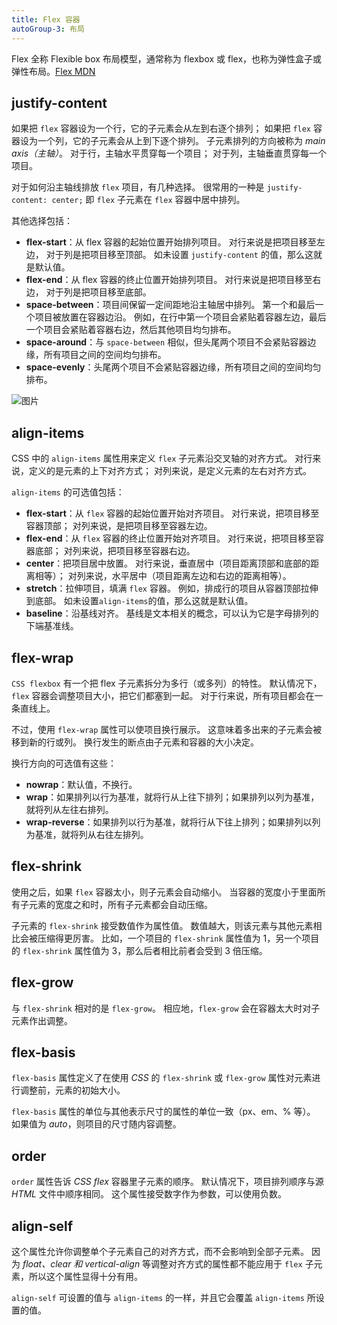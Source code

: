 ```yaml
---
title: Flex 容器
autoGroup-3: 布局
---
```


Flex 全称 Flexible box 布局模型，通常称为 flexbox 或 flex，也称为弹性盒子或弹性布局。[Flex MDN](https://developer.mozilla.org/en-US/docs/Web/CSS/CSS_Flexible_Box_Layout/Basic_Concepts_of_Flexbox)

## justify-content

如果把 `flex` 容器设为一个行，它的子元素会从左到右逐个排列； 如果把 `flex` 容器设为一个列，它的子元素会从上到下逐个排列。 子元素排列的方向被称为 _main axis（主轴）_。 对于行，主轴水平贯穿每一个项目； 对于列，主轴垂直贯穿每一个项目。

对于如何沿主轴线排放 `flex` 项目，有几种选择。 很常用的一种是 `justify-content: center;` 即 `flex` 子元素在 `flex` 容器中居中排列。

其他选择包括：

- **flex-start**：从 flex 容器的起始位置开始排列项目。 对行来说是把项目移至左边， 对于列是把项目移至顶部。 如未设置 `justify-content` 的值，那么这就是默认值。
- **flex-end**：从 flex 容器的终止位置开始排列项目。 对行来说是把项目移至右边， 对于列是把项目移至底部。
- **space-between**：项目间保留一定间距地沿主轴居中排列。 第一个和最后一个项目被放置在容器边沿。 例如，在行中第一个项目会紧贴着容器左边，最后一个项目会紧贴着容器右边，然后其他项目均匀排布。
- **space-around**：与 `space-between` 相似，但头尾两个项目不会紧贴容器边缘，所有项目之间的空间均匀排布。
- **space-evenly**：头尾两个项目不会紧贴容器边缘，所有项目之间的空间均匀排布。

![图片](https://www.w3.org/TR/css-flexbox-1/images/flex-direction-terms.svg)

## align-items

CSS 中的 `align-items` 属性用来定义 `flex` 子元素沿交叉轴的对齐方式。 对行来说，定义的是元素的上下对齐方式； 对列来说，是定义元素的左右对齐方式。

`align-items` 的可选值包括：

- **flex-start**：从 `flex` 容器的起始位置开始对齐项目。 对行来说，把项目移至容器顶部； 对列来说，是把项目移至容器左边。
- **flex-end**：从 `flex` 容器的终止位置开始对齐项目。 对行来说，把项目移至容器底部； 对列来说，把项目移至容器右边。
- **center**：把项目居中放置。 对行来说，垂直居中（项目距离顶部和底部的距离相等）； 对列来说，水平居中（项目距离左边和右边的距离相等）。
- **stretch**：拉伸项目，填满 `flex` 容器。 例如，排成行的项目从容器顶部拉伸到底部。 如未设置`align-items`的值，那么这就是默认值。
- **baseline**：沿基线对齐。 基线是文本相关的概念，可以认为它是字母排列的下端基准线。

## flex-wrap

`CSS flexbox` 有一个把 flex 子元素拆分为多行（或多列）的特性。 默认情况下，`flex` 容器会调整项目大小，把它们都塞到一起。 对于行来说，所有项目都会在一条直线上。

不过，使用 `flex-wrap` 属性可以使项目换行展示。 这意味着多出来的子元素会被移到新的行或列。 换行发生的断点由子元素和容器的大小决定。

换行方向的可选值有这些：

- **nowrap**：默认值，不换行。
- **wrap**：如果排列以行为基准，就将行从上往下排列；如果排列以列为基准，就将列从左往右排列。
- **wrap-reverse**：如果排列以行为基准，就将行从下往上排列；如果排列以列为基准，就将列从右往左排列。

## flex-shrink

使用之后，如果 `flex` 容器太小，则子元素会自动缩小。 当容器的宽度小于里面所有子元素的宽度之和时，所有子元素都会自动压缩。

子元素的 `flex-shrink` 接受数值作为属性值。 数值越大，则该元素与其他元素相比会被压缩得更厉害。 比如，一个项目的 `flex-shrink` 属性值为 1，另一个项目的 `flex-shrink` 属性值为 3，那么后者相比前者会受到 3 倍压缩。

## flex-grow

与 `flex-shrink` 相对的是 `flex-grow`。 相应地，`flex-grow` 会在容器太大时对子元素作出调整。

## flex-basis

`flex-basis` 属性定义了在使用 _CSS_ 的 `flex-shrink` 或 `flex-grow` 属性对元素进行调整前，元素的初始大小。

`flex-basis` 属性的单位与其他表示尺寸的属性的单位一致（px、em、% 等）。 如果值为 _auto_，则项目的尺寸随内容调整。

## order

`order` 属性告诉 _CSS flex_ 容器里子元素的顺序。 默认情况下，项目排列顺序与源 _HTML_ 文件中顺序相同。 这个属性接受数字作为参数，可以使用负数。

## align-self

这个属性允许你调整单个子元素自己的对齐方式，而不会影响到全部子元素。 因为 _float、clear 和 vertical-align_ 等调整对齐方式的属性都不能应用于 `flex` 子元素，所以这个属性显得十分有用。

`align-self` 可设置的值与 `align-items` 的一样，并且它会覆盖 `align-items` 所设置的值。
